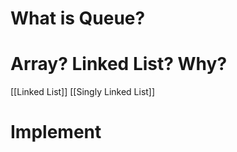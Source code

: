 
# What is Queue?


# Array? Linked List? Why?

[[Linked List]]
[[Singly Linked List]]


# Implement

```js

```
